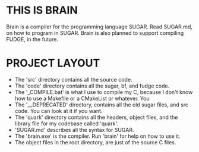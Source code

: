 # THIS IS BRAIN

Brain is a compiler for the programming language SUGAR. Read SUGAR.md, on how to program in SUGAR.
Brain is also planned to support compiling FUDGE, in the future.

# PROJECT LAYOUT
- The 'src' directory contains all the source code.
- The 'code' directory contains all the sugar, bf, and fudge code.
- The '_COMPILE.bat' is what I use to compile my C, because I don't know how to use a Makefile or a CMakeList or whatever. You
- The '__DEPRECATED' directory, contains all the old sugar files, and src code. You can look at it if you want.
- The 'quark' directory contains all the headers, object files, and the library file for my codebase called 'quark'.
- 'SUGAR.md' describes all the syntax for SUGAR.
- The 'brain.exe' is the compiler. Run 'brain' for help on how to use it.
- The object files in the root directory, are just of the source C files.
